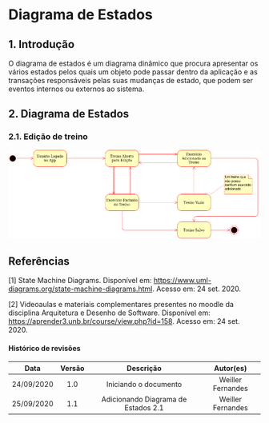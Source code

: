 # Diagrama de Estados

## 1. Introdução

O diagrama de estados é um diagrama dinâmico que procura apresentar os vários estados pelos quais um objeto pode passar dentro da aplicação e as transações responsáveis pelas suas mudanças de estado, que podem ser eventos internos ou externos ao sistema.

## 2. Diagrama de Estados

### 2.1. Edição de treino

![Diagrama de Estados](../../images/state_diagram.png)

## Referências

[1] State Machine Diagrams. Disponível em: <https://www.uml-diagrams.org/state-machine-diagrams.html>. Acesso em: 24 set. 2020.

[2] Videoaulas e materiais complementares presentes no moodle da disciplina Arquitetura e Desenho de Software. Disponível em: <https://aprender3.unb.br/course/view.php?id=158>. Acesso em: 24 set. 2020.

#### Histórico de revisões
|    Data    | Versão |       Descrição       |    Autor(es)     |
| :--------: | :----: | :-------------------: | :--------------: |
| 24/09/2020 |  1.0   | Iniciando o documento | Weiller Fernandes|
| 25/09/2020 | 1.1 | Adicionando Diagrama de Estados 2.1| Weiller Fernandes |